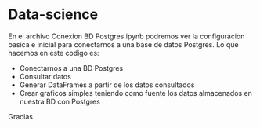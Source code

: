 # Data-science

En el archivo Conexion BD Postgres.ipynb podremos ver la configuracion basica e inicial para conectarnos a una base de datos Postgres. Lo que hacemos en este codigo es:
- Conectarnos a una BD Postgres
- Consultar datos
- Generar DataFrames a partir de los datos consultados
- Crear graficos simples teniendo como fuente los datos almacenados en nuestra BD con Postgres

Gracias.
